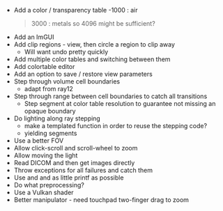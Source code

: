 * Add a color / transparency table
    -1000 : air
    >3000 : metals
    so 4096 might be sufficient?
* Add an ImGUI
* Add clip regions - view, then circle a region to clip away
  * Will want undo pretty quickly
* Add multiple color tables and switching between them
* Add colortable editor
* Add an option to save / restore view parameters
* Step through volume cell boundaries
  * adapt from ray12
* Step through range between cell boundaries to catch all transitions
  * Step segment at color table resolution to guarantee not missing an opaque boundary
* Do lighting along ray stepping
  * make a templated function in order to reuse the stepping code?
  * yielding segments
* Use a better FOV
* Allow click-scroll and scroll-wheel to zoom
* Allow moving the light
* Read DICOM and then get images directly
* Throw exceptions for all failures and catch them
* Use <iostream> and <format> and as little printf as possible
* Do what preprocessing?
* Use a Vulkan shader
* Better manipulator - need touchpad two-finger drag to zoom
